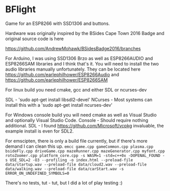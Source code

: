 # BFlight
Game for an ESP8266 with SSD1306 and buttons.

Hardware was originally inspired by the BSides Cape Town 2016 Badge and original source code is here 

https://github.com/AndrewMohawk/BSidesBadge2016/branches

For Arduino, I was using SSD1306 Brzo as well as ESP8266AUDIO and ESP8266SAM libraries and I think that's it. You will need to install the two audio libraries manually unfortunately. They can be located here https://github.com/earlephilhower/ESP8266Audio and 
https://github.com/earlephilhower/ESP8266SAM

For linux build you need cmake, gcc and either SDL or ncurses-dev

SDL - 'sudo apt-get install libsdl2-devel'
NCurses - Most systems can install this with a 'sudo apt-get install ncurses-dev'

For Windows console build you will need cmake as well as Visual Studio and optionally Visual Studio Code.
Console - Should require nothing additional.
SDL - I found https://github.com/Microsoft/vcpkg invaluable, the example install is even for SDL2.

For emscipten, there is only a build file currently, but if there's more demand I can clean this up.
```emcc game.cpp gameCommon.cpp plasma.cpp bsideFly.cpp driveGame.cpp mazeRunner.cpp mazeGenerator.cpp myfont.cpp rotoZoomer.cpp platform_core.cpp -s WASM=1 -std=c++0x -DOPENAL_FOUND -s USE_SDL=2 -O3 --profiling -o index.html --preload-file data/startup.wav --preload-file data/cloud2.wav --preload-file data/walking.wav --preload-file data/carStart.wav -s ERROR_ON_UNDEFINED_SYMBOLS=0```

There's no tests, tut - tut, but I did a lot of play testing :)
